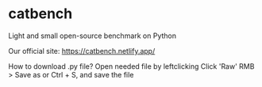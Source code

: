 # catbench
Light and small open-source benchmark on Python

Our official site: 
https://catbench.netlify.app/

How to download .py file?
Open needed file by leftclicking
Click 'Raw'
RMB > Save as or Ctrl + S, and save the file
